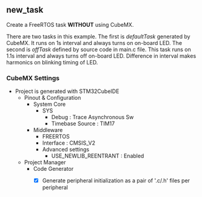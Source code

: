 ## new_task

Create a FreeRTOS task **WITHOUT** using CubeMX. 

There are two tasks in this example. The first is *defaultTask* generated by CubeMX. It runs on 1s interval and always turns on on-board LED. The second is *offTask* defined by source code in main.c file. This task runs on 1.1s interval and always turns off on-board LED. Difference in interval makes harmonics on blinking timing of LED.

### CubeMX Settings
- Project is generated with STM32CubeIDE
  - Pinout & Configuration
    - System Core
      - SYS
        - Debug : Trace Asynchronous Sw
        - Timebase Source : TIM17
    - Middleware
        - FREERTOS
        - Interface : CMSIS_V2
        - Advanced settings
            - USE_NEWLIB_REENTRANT : Enabled
  - Project Manager
    - Code Generator
      - [x] Generate peripheral initialization as a pair of '.c/.h' files per peripheral

